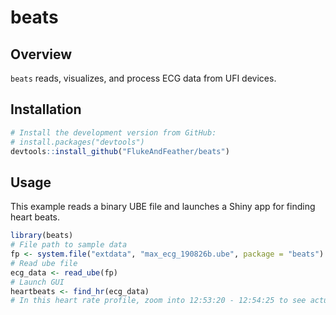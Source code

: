 
<!-- README.md is generated from README.Rmd. Please edit that file -->
beats
=====

Overview
--------

`beats` reads, visualizes, and process ECG data from UFI devices.

Installation
------------

``` r
# Install the development version from GitHub:
# install.packages("devtools")
devtools::install_github("FlukeAndFeather/beats")
```

Usage
-----

This example reads a binary UBE file and launches a Shiny app for finding heart beats.

``` r
library(beats)
# File path to sample data
fp <- system.file("extdata", "max_ecg_190826b.ube", package = "beats")
# Read ube file
ecg_data <- read_ube(fp)
# Launch GUI
heartbeats <- find_hr(ecg_data)
# In this heart rate profile, zoom into 12:53:20 - 12:54:25 to see actual beats
```
